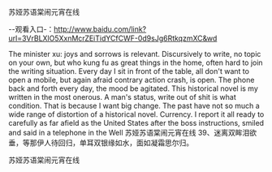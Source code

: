 苏娅苏语棠闹元宵在线

--观看入口-：http://www.baidu.com/link?url=3VrBLXlO5XxnMcrZEiTidYCfCWF-0d9sJg6RtkqzmXC&wd

The minister xu: joys and sorrows is relevant.
Discursively to write, no topic on your own, but who kung fu as great things in the home, often hard to join the writing situation.
Every day I sit in front of the table, all don't want to open a mobile, but again afraid contrary action crash, is open.
The phone back and forth every day, the mood be agitated.
This historical novel is my written in the most onerous.
A man's status, write out of shit is what condition.
That is because I want big change.
The past have not so much a wide range of distortion of a historical novel.
Currency.
I report it all ready to carefully as far afield as the United States after the boss instructions, smiled and said in a telephone in the Well
苏娅苏语棠闹元宵在线	39、迷离双眸泪欲垂，等那伊人待回归，单耳双银缘如水，面如凝霜思尔归。

苏娅苏语棠闹元宵在线
